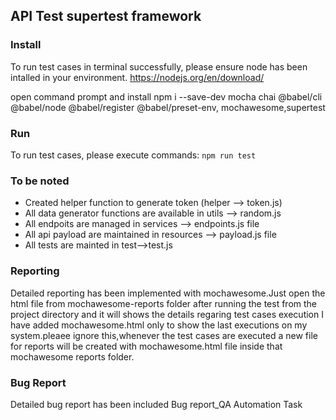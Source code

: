 ## API Test supertest framework

### Install
To run test cases in terminal successfully, please ensure node has been intalled in your environment.
https://nodejs.org/en/download/

open command prompt and install npm i --save-dev mocha chai @babel/cli @babel/node @babel/register @babel/preset-env, mochawesome,supertest
 

### Run

 To run test cases, please execute commands:
 `npm run test`
 
 ### To be noted
 - Created helper function to generate token (helper --> token.js)
 - All data generator functions are available in utils --> random.js
 - All endpoits are managed in services --> endpoints.js file
 - All api payload are maintained in resources --> payload.js file
 - All tests are mainted in test-->test.js

 ### Reporting

 Detailed reporting has been implemented with mochawesome.Just open the html file from  mochawesome-reports folder  after running the test from  the project directory and it will shows the details regaring test cases execution
 I have added mochawesome.html only to show the last executions on my system.pleaee ignore this,whenever the test cases are executed a new file for reports will be created with mochawesome.html file inside that mochawesome reports folder.

 ### Bug Report

Detailed bug  report has been included Bug report_QA Automation Task  
